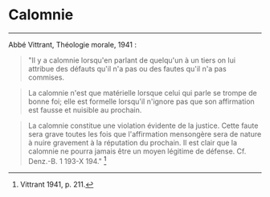 # Calomnie

***

Abbé Vittrant, Théologie morale, 1941 :

> "Il y a calomnie lorsqu'en parlant de quelqu'un à un tiers on lui attribue des défauts qu'il n'a pas ou des fautes qu'il n'a pas commises.

> La calomnie n'est que matérielle lorsque celui qui parle se trompe de bonne foi; elle est formelle lorsqu'il n'ignore pas que son affirmation est fausse et nuisible au prochain.

> La calomnie constitue une violation évidente de la justice. Cette faute sera grave toutes les fois que l'affirmation mensongère sera de nature à nuire gravement à la réputation du prochain. Il est clair que la calomnie ne pourra jamais être un moyen légitime de défense. Cf. Denz.-B. 1 193-X 194." [^1]

[^1]: Vittrant 1941, p. 211.


